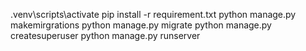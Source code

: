 .venv\scripts\activate
pip install -r requirement.txt
python manage.py makemirgrations
python manage.py migrate
python manage.py createsuperuser
python manage.py runserver
